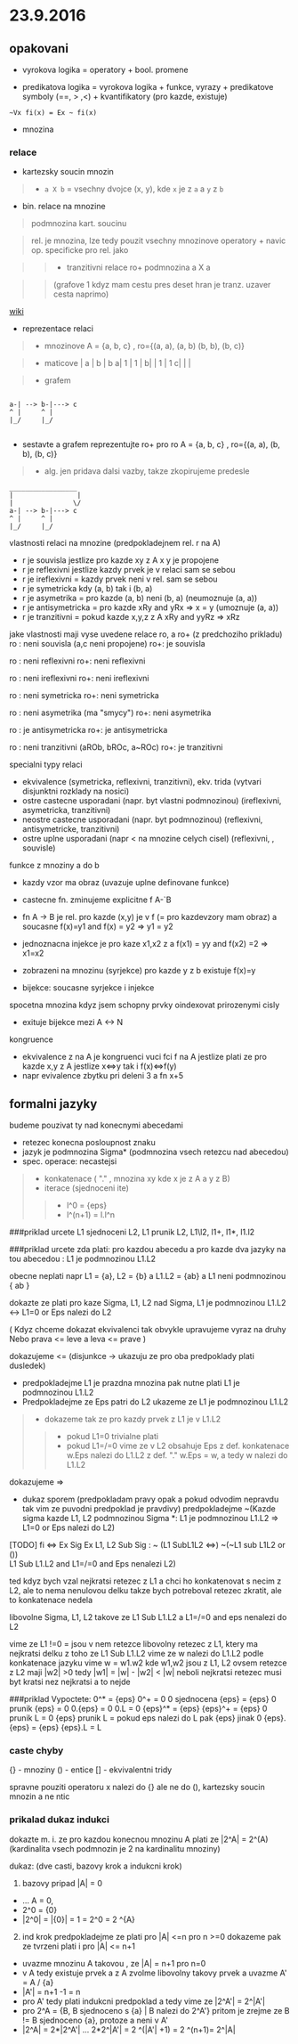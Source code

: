 
# 23.9.2016

## opakovani

* vyrokova logika = operatory + bool. promene

* predikatova logika = vyrokova logika + funkce, vyrazy + predikatove symboly (==, > ,<) + kvantifikatory (pro kazde, existuje)

`~Vx fi(x) = Ex ~ fi(x)`

* mnozina

### relace
* kartezsky soucin mnozin
> * `a X b` = vsechny dvojce (x, y), kde `x` je z `a` a `y` z `b`

* bin. relace na mnozine

> podmnozina kart. soucinu

> rel. je mnozina, lze tedy pouzit vsechny mnozinove operatory + navic op. specificke pro rel. jako

> > * tranzitivni relace  ro+ podmnozina a X a  

> > (grafove 1 kdyz mam cestu pres deset hran je tranz. uzaver cesta naprimo)

[wiki]( https://cs.wikipedia.org/wiki/Tranzitivn%C3%AD_uz%C3%A1v%C4%9Br )

* reprezentace relaci

> * mnozinove A = {a, b, c} , ro={(a, a), (a, b) (b, b), (b, c)}

> * maticove 
 | a | b | b
a| 1 | 1 |
b|   | 1 | 1
c|   |   | 

> * grafem 
```

a-| --> b-|---> c
^ |     ^ |
|_/     |_/


```

* sestavte a grafem reprezentujte ro+ pro ro  A = {a, b, c} , ro={(a, a), (b, b), (b, c)}
> * alg. jen pridava dalsi vazby, takze zkopirujeme predesle

```
_________________
|                |
|               \/
a-| --> b-|---> c
^ |     ^ |
|_/     |_/

```


vlastnosti relaci na mnozine (predpokladejnem rel. r na A)
* r je souvisla jestlize  pro kazde xy z A x y je propojene 
* r je reflexivni jestlize kazdy prvek je v relaci sam se sebou
* r je ireflexivni = kazdy prvek neni v rel. sam se sebou
* r je symetricka kdy (a, b) tak i (b, a)
* r je asymetrika = pro kazde (a, b) neni (b, a)       (neumoznuje (a, a))
* r je antisymetricka = pro kazde xRy and yRx => x = y (umoznuje   (a, a))
* r je tranzitivni = pokud kazde x,y,z z A  xRy and yyRz => xRz     

jake vlastnosti maji vyse uvedene relace ro, a ro+ (z predchoziho prikladu)
ro : neni souvisla (a,c neni propojene)
ro+: je souvisla

ro : neni reflexivni
ro+: neni reflexivni

ro : neni ireflexivni
ro+: neni ireflexivni

ro : neni symetricka
ro+: neni symetricka

ro : neni asymetrika  (ma "smycy")
ro+: neni asymetrika

ro : je antisymetricka
ro+: je antisymetricka


ro : neni tranzitivni (aROb, bROc, a~ROc)
ro+: je tranzitivni


specialni typy relaci
* ekvivalence (symetricka, reflexivni, tranzitivni), ekv. trida (vytvari disjunktni rozklady na nosici)
* ostre castecne usporadani (napr. byt vlastni podmnozinou) (ireflexivni, asymetricka, tranzitivni)
* neostre castecne usporadani (napr. byt podmnozinou) (reflexivni, antisymetricke, tranzitivni)
* ostre uplne usporadani (napr < na mnozine celych cisel) (reflexivni, , souvisle)


funkce z mnoziny a do b
* kazdy vzor ma obraz (uvazuje uplne definovane funkce)

* castecne fn. zminujeme explicitne f A-`B
* fn A -> B je rel. pro kazde (x,y) je v f (= pro kazdevzory mam obraz)
  a soucasne  f(x)=y1 and f(x) = y2 => y1 = y2    

* jednoznacna injekce  je pro kaze x1,x2
 z a  f(x1) = yy and f(x2) =2 => x1=x2
 
* zobrazeni na mnozinu (syrjekce) pro kazde y z b existuje f(x)=y
* bijekce: soucasne syrjekce i injekce


spocetna mnozina kdyz jsem schopny prvky oindexovat prirozenymi cisly
* exituje bijekce mezi A <-> N
 
 
kongruence
* ekvivalence z na A je kongruenci vuci fci f na A jestlize plati ze pro kazde x,y z A jestlize x<=>y tak i f(x)<=>f(y)
* napr evivalence zbytku pri deleni 3 a fn x+5


## formalni jazyky
budeme pouzivat ty nad konecnymi abecedami
* retezec konecna posloupnost znaku
* jazyk je podmnozina Sigma* (podmnozina vsech retezcu nad abecedou)
* spec. operace: necastejsi 
> * konkatenace ( "."  , mnozina xy kde x je z A a y z  B)  
> * iterace (sjednoceni ite)
> > * l^0 = {eps}
> > * l^(n+1) = l.l^n

###priklad
urcete L1 sjednoceni L2, L1 prunik L2, L1\l2, l1+, l1*, l1.l2

###priklad
urcete zda plati: pro kazdou abecedu a pro kazde dva jazyky na tou abecedou : L1 je podmnozinou L1.L2

obecne neplati napr L1 = {a}, L2 = {b}  a L1.L2 = {ab}  a L1 neni podmnozinou { ab } 

dokazte ze plati pro kaze Sigma, L1, L2 nad Sigma, L1 je podmnozinou L1.L2 <-> L1=0 or Eps nalezi do L2

(
Kdyz chceme dokazat ekvivalenci tak obvykle upravujeme vyraz na druhy
Nebo prava <= leve a leva <= prave
)

dokazujeme <=
(disjunkce -> ukazuju ze pro oba predpoklady plati dusledek)
* predpokladejme L1 je prazdna mnozina
pak nutne plati L1 je podmnozinou L1.L2
* Predpokladejme ze Eps patri do L2 ukazeme ze L1 je podmnozinou L1.L2
> * dokazeme tak ze pro kazdy prvek z L1 je v L1.L2
> > * pokud L1=0 trivialne plati
> > * pokud L1=/=0 vime ze v L2 obsahuje Eps z def. konkatenace w.Eps nalezi do L1.L2
      z def. "." w.Eps = w, a tedy w nalezi do L1.L2

dokazujeme =>
* dukaz sporem
(predpokladam pravy opak a pokud odvodim nepravdu tak vim ze puvodni predpoklad je pravdivy)
predpokladejme ~(Kazde sigma kazde L1, L2 podmnozinou Sigma *: L1 je podmnozinou L1.L2 => L1=0 or Eps nalezi do L2)

[TODO]
fi <=> Ex Sig Ex L1, L2 Sub Sig : ~ (L1 SubL1L2 <=>)
                                    ~(~L1 sub L1L2 or ())  
                                    L1 Sub L1.L2 and L1=/=0 and Eps nenalezi L2)
                                    
ted kdyz bych vzal nejkratsi retezec z L1 a chci ho konkatenovat s necim z L2, ale to nema nenulovou delku
takze bych potreboval retezec zkratit, ale to konkatenace nedela

libovolne Sigma, L1, L2 takove ze L1 Sub L1.L2 a L1=/=0 and eps nenalezi do L2

vime ze L1 !=0 = jsou v nem retezce
libovolny retezec z L1, ktery ma nejkratsi delku
z toho ze L1 Sub L1.L2 vime ze w nalezi do L1.L2
podle konkatenace jazyku vime w = w1.w2 kde w1,w2 jsou z L1, L2
ovsem retezce z L2 maji |w2| >0
tedy |w1| = |w| - |w2| < |w|
neboli nejkratsi retezec musi byt kratsi nez nejkratsi a to nejde


###priklad
Vypoctete:
0^* = {eps}
0^+ = 0
0 sjednocena {eps} = {eps}
0 prunik {eps} = 0
0.{eps}      = 0
0.L          = 0
{eps}^*      = {eps}
{eps}^+      = {eps}
0 prunik L   = 0
{eps} prunik L = pokud eps nalezi do L pak {eps} jinak 0 
{eps}.{eps}  = {eps}
{eps}.L      = L


### caste chyby
{} - mnoziny
() - entice
[] - ekvivalentni tridy

spravne pouziti operatoru x nalezi do {} ale ne do (), kartezsky soucin mnozin a ne ntic 
 
 
### prikalad dukaz indukci
dokazte m. i. ze pro kazdou konecnou mnozinu A plati ze |2^A| = 2^(A)   (kardinalita vsech podmnozin je 2 na kardinalitu mnoziny)

dukaz:
(dve casti, bazovy krok a indukcni krok)

1) bazovy pripad |A| = 0 
* ... A = 0, 
* 2^0 = {0}
* |2^0| = |{0}| = 1 = 2^0 = 2 ^{A} 

2) ind krok
predpokladejme ze plati pro |A| <=n pro n >=0
dokazeme pak ze tvrzeni plati i pro |A| <= n+1

* uvazme mnozinu A takovou , ze |A| = n+1 pro n=0
* v A tedy existuje prvek a z A zvolme libovolny takovy prvek a uvazme A' = A / {a}
* |A'| = n+1 -1 = n
* pro A' tedy plati indukcni predpoklad a tedy vime ze |2^A'| = 2^|A'|
* pro 2^A = {B, B sjednoceno s {a} | B nalezi do 2^A'}
pritom je zrejme ze B != B sjednoceno {a}, protoze a neni v A'
* |2^A| = 2*|2^A'|  ...  2*2^|A'| = 2 ^(|A'| +1) = 2 ^(n+1)= 2^|A|






                                    
